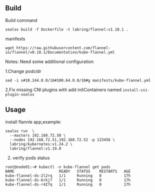 ## Build

Build command

```shell
sealos build -f Dockerfile -t labring/flannel:v1.18.1 .
```

manifests

```shell
wget https://raw.githubusercontent.com/flannel-io/flannel/v0.18.1/Documentation/kube-flannel.yml
```

Notes: Need some additional configuration

1.Change podcidr

```shell
sed -i s#10.244.0.0/16#100.64.0.0/10#g manifests/kube-flannel.yml 
```

2.Fix missing CNI plugins with add initContainers named `install-cni-plugin-sealos`


## Usage

install flannle app,example:
```shell
sealos run  \
  --masters 192.168.72.50 \
  --nodes 192.168.72.51,192.168.72.52 -p 123456 \
  labring/kubernetes:v1.24.2 \
  labring/flannel:v1.19.0
```

2. verify pods status

```shll
root@node01:~# kubectl -n kube-flannel get pods
NAME                    READY   STATUS    RESTARTS   AGE
kube-flannel-ds-2l2rq   1/1     Running   0          17h
kube-flannel-ds-brkj7   1/1     Running   0          17h
kube-flannel-ds-r427q   1/1     Running   0          17h
```
